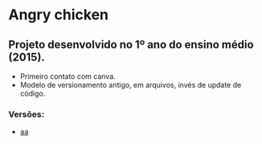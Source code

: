 # Angry chicken

## Projeto desenvolvido no 1º ano do ensino médio (2015).
- Primeiro contato com canva.
- Modelo de versionamento antigo, em arquivos, invés de update de código.

### Versões:
- [aa](AC_V16_versao_final.html)